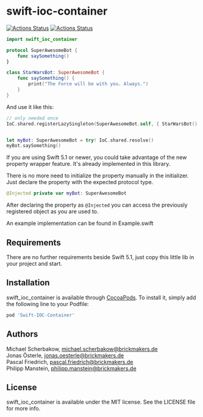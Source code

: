 # swift-ioc-container


[![Actions Status](https://github.com/BrickmakersGmbH/swift-ioc-container/workflows/UnitTests_on_Master/badge.svg)](https://github.com/BrickmakersGmbH/swift-ioc-container/actions)
[![Actions Status](https://github.com/BrickmakersGmbH/swift-ioc-container/workflows/UnitTests_on_develop/badge.svg)](https://github.com/BrickmakersGmbH/swift-ioc-container/actions)


```swift
import swift_ioc_container

protocol SuperAwesomeBot {
    func saySomething()
}

class StarWarsBot: SuperAwesomeBot {
    func saySomething() {
        print("The Force will be with you. Always.")
    }
}
```
And use it like this:

```swift
// only needed once
IoC.shared.registerLazySingleton(SuperAwesomeBot.self, { StarWarsBot() }) 


let myBot: SuperAwesomeBot = try! IoC.shared.resolve()
myBot.saySomething()
```

If you are using Swift 5.1 or newer, you could take advantage of the new property wrapper feature. It's already implemented in this library.

There is no more need to initialize the property manually in the initializer. Just declare the property with the expected protocol type.

```swift
@Injected private var myBot: SuperAwesomeBot
```

After declaring the property as `@Injected` you can access the previously registered object as you are used to.

An example implementation can be found in Example.swift

<!--
[![CI Status](https://img.shields.io/travis/Jonas Österle/brickmakers-ioc.svg?style=flat)](https://travis-ci.org/Jonas Österle/brickmakers-ioc)
[![Version](https://img.shields.io/cocoapods/v/brickmakers-ioc.svg?style=flat)](https://cocoapods.org/pods/brickmakers-ioc)
[![License](https://img.shields.io/cocoapods/l/brickmakers-ioc.svg?style=flat)](https://cocoapods.org/pods/brickmakers-ioc)
[![Platform](https://img.shields.io/cocoapods/p/brickmakers-ioc.svg?style=flat)](https://cocoapods.org/pods/brickmakers-ioc)
-->

## Requirements
There are no further requirements beside Swift 5.1, just copy this little lib in your project and start.

## Installation

swift_ioc_container is available through [CocoaPods](https://cocoapods.org). To install
it, simply add the following line to your Podfile:

```ruby
pod 'Swift-IOC-Container'
```

## Authors

Michael Scherbakow, michael.scherbakow@brickmakers.de  
Jonas Österle, jonas.oesterle@brickmakers.de  
Pascal Friedrich, pascal.friedrich@brickmakers.de  
Philipp Manstein, philipp.manstein@brickmakers.de  

## License

swift_ioc_container is available under the MIT license. See the LICENSE file for more info.
